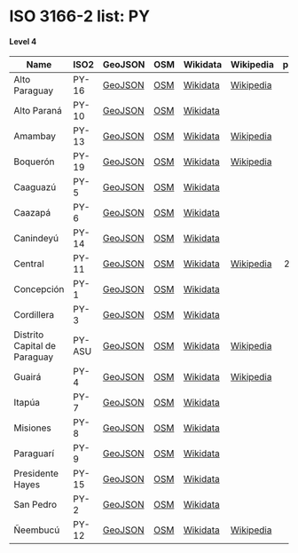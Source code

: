 # ISO 3166-2 list: PY


#### Level 4
Name | ISO2 | GeoJSON | OSM | Wikidata | Wikipedia | population 
--- | --- | --- | --- | --- | --- | --: 
Alto Paraguay | PY-16 | [GeoJSON](../../geojson/high/iso2/PY/PY-16.geojson) | [OSM](https://www.openstreetmap.org/relation/389882) | [Wikidata](https://www.wikidata.org/wiki/Q682642) | [Wikipedia](http://en.wikipedia.org/wiki/en%3AAlto%20Paraguay%20Department) | 18,231
Alto Paraná | PY-10 | [GeoJSON](../../geojson/high/iso2/PY/PY-10.geojson) | [OSM](https://www.openstreetmap.org/relation/389891) | [Wikidata](https://www.wikidata.org/wiki/Q682654) |  | 830,943
Amambay | PY-13 | [GeoJSON](../../geojson/high/iso2/PY/PY-13.geojson) | [OSM](https://www.openstreetmap.org/relation/389886) | [Wikidata](https://www.wikidata.org/wiki/Q686586) | [Wikipedia](http://en.wikipedia.org/wiki/es%3ADepartamento%20Amambay) | 172,169
Boquerón | PY-19 | [GeoJSON](../../geojson/high/iso2/PY/PY-19.geojson) | [OSM](https://www.openstreetmap.org/relation/389883) | [Wikidata](https://www.wikidata.org/wiki/Q741017) | [Wikipedia](http://en.wikipedia.org/wiki/es%3ADepartamento%20de%20Boquer%C3%B3n) | 66,836
Caaguazú | PY-5 | [GeoJSON](../../geojson/high/iso2/PY/PY-5.geojson) | [OSM](https://www.openstreetmap.org/relation/389890) | [Wikidata](https://www.wikidata.org/wiki/Q880399) |  | 563,803
Caazapá | PY-6 | [GeoJSON](../../geojson/high/iso2/PY/PY-6.geojson) | [OSM](https://www.openstreetmap.org/relation/389897) | [Wikidata](https://www.wikidata.org/wiki/Q881839) |  | 192,031
Canindeyú | PY-14 | [GeoJSON](../../geojson/high/iso2/PY/PY-14.geojson) | [OSM](https://www.openstreetmap.org/relation/389888) | [Wikidata](https://www.wikidata.org/wiki/Q279085) |  | 234,978
Central | PY-11 | [GeoJSON](../../geojson/high/iso2/PY/PY-11.geojson) | [OSM](https://www.openstreetmap.org/relation/389892) | [Wikidata](https://www.wikidata.org/wiki/Q372461) | [Wikipedia](http://en.wikipedia.org/wiki/es%3ADepartamento%20Central) | 2,201,109
Concepción | PY-1 | [GeoJSON](../../geojson/high/iso2/PY/PY-1.geojson) | [OSM](https://www.openstreetmap.org/relation/389885) | [Wikidata](https://www.wikidata.org/wiki/Q741009) |  | 254,976
Cordillera | PY-3 | [GeoJSON](../../geojson/high/iso2/PY/PY-3.geojson) | [OSM](https://www.openstreetmap.org/relation/389889) | [Wikidata](https://www.wikidata.org/wiki/Q755121) |  | 311,273
Distrito Capital de Paraguay | PY-ASU | [GeoJSON](../../geojson/high/iso2/PY/PY-ASU.geojson) | [OSM](https://www.openstreetmap.org/relation/3654543) | [Wikidata](https://www.wikidata.org/wiki/Q2723419) | [Wikipedia](http://en.wikipedia.org/wiki/es%3AAsunci%C3%B3n) | 515,587
Guairá | PY-4 | [GeoJSON](../../geojson/high/iso2/PY/PY-4.geojson) | [OSM](https://www.openstreetmap.org/relation/389894) | [Wikidata](https://www.wikidata.org/wiki/Q755116) | [Wikipedia](http://en.wikipedia.org/wiki/es%3ADepartamento%20de%20Guair%C3%A1) | 227,747
Itapúa | PY-7 | [GeoJSON](../../geojson/high/iso2/PY/PY-7.geojson) | [OSM](https://www.openstreetmap.org/relation/389898) | [Wikidata](https://www.wikidata.org/wiki/Q222564) |  | 616,565
Misiones | PY-8 | [GeoJSON](../../geojson/high/iso2/PY/PY-8.geojson) | [OSM](https://www.openstreetmap.org/relation/389896) | [Wikidata](https://www.wikidata.org/wiki/Q591194) |  | 167,238
Paraguarí | PY-9 | [GeoJSON](../../geojson/high/iso2/PY/PY-9.geojson) | [OSM](https://www.openstreetmap.org/relation/389893) | [Wikidata](https://www.wikidata.org/wiki/Q240014) |  | 258,957
Presidente Hayes | PY-15 | [GeoJSON](../../geojson/high/iso2/PY/PY-15.geojson) | [OSM](https://www.openstreetmap.org/relation/389884) | [Wikidata](https://www.wikidata.org/wiki/Q750551) |  | 127,951
San Pedro | PY-2 | [GeoJSON](../../geojson/high/iso2/PY/PY-2.geojson) | [OSM](https://www.openstreetmap.org/relation/389887) | [Wikidata](https://www.wikidata.org/wiki/Q526176) |  | 435,126
Ñeembucú | PY-12 | [GeoJSON](../../geojson/high/iso2/PY/PY-12.geojson) | [OSM](https://www.openstreetmap.org/relation/389895) | [Wikidata](https://www.wikidata.org/wiki/Q755115) | [Wikipedia](http://en.wikipedia.org/wiki/en%3A%C3%91eembuc%C3%BA%20Department) | 90,287
